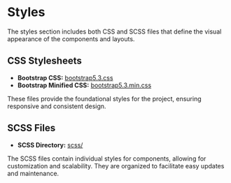 # Styles

The styles section includes both CSS and SCSS files that define the visual appearance of the components and layouts.

## CSS Stylesheets

- **Bootstrap CSS:** [bootstrap5.3.css](styles/bootstrap5.3.css)
- **Bootstrap Minified CSS:** [bootstrap5.3.min.css](styles/bootstrap5.3.min.css)

These files provide the foundational styles for the project, ensuring responsive and consistent design.

## SCSS Files

- **SCSS Directory:** [scss/](styles/scss/)

The SCSS files contain individual styles for components, allowing for customization and scalability. They are organized to facilitate easy updates and maintenance. 